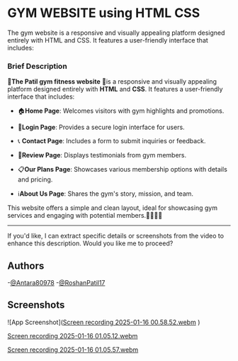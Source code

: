 
# GYM WEBSITE using HTML CSS 

The gym website is a responsive and visually appealing platform designed entirely with HTML and CSS. It features a user-friendly interface that includes:




### Brief Description

🌟**The Patil gym fitness website** 🌟is a responsive and visually appealing platform designed entirely with **HTML** and **CSS**. It features a user-friendly interface that includes:

- 🏠**Home Page**: Welcomes visitors with gym highlights and promotions.

- 🔐**Login Page**: Provides a secure login interface for users.

- 📞 **Contact Page**: Includes a form to submit inquiries or feedback.

- 📝**Review Page**: Displays testimonials from gym members.

- 📋**Our Plans Page**: Showcases various membership options with details and pricing.

- ℹ️**About Us Page**: Shares the gym's story, mission, and team.

This website offers a simple and clean layout, ideal for showcasing gym services and engaging with potential members.🚴‍♂️🏋️‍♀️

---

If you'd like, I can extract specific details or screenshots from the video to enhance this description. Would you like me to proceed?




## Authors

-[@Antara80978](https://www.github.com/Antara80978)
-[@RoshanPatil17](https://www.github.com)

## Screenshots

![App Screenshot]([Screen recording 2025-01-16 00.58.52.webm](https://github.com/user-attachments/assets/422eab47-b8ad-4c46-b02e-a1b59359ffca)
)

[Screen recording 2025-01-16 01.05.12.webm](https://github.com/user-attachments/assets/9f82cb3d-a6f9-4eb8-ab9c-b48d1da0316d)

[Screen recording 2025-01-16 01.05.57.webm](https://github.com/user-attachments/assets/faeb7fa1-e909-448c-9e04-8152c21a0a7c)


